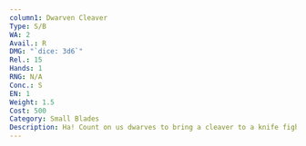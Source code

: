 ```yaml
---
column1: Dwarven Cleaver
Type: S/B
WA: 2
Avail.: R
DMG: "`dice: 3d6`"
Rel.: 15
Hands: 1
RNG: N/A
Conc.: S
EN: 1
Weight: 1.5
Cost: 500
Category: Small Blades
Description: Ha! Count on us dwarves to bring a cleaver to a knife fight. If ya need to chop through...well, just about anything, find a dwarven cleaver. They ain’t long but they’ll hack limbs off trees and people.
---
```

